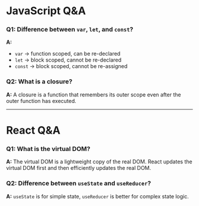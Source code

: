 # JavaScript Q&A

### Q1: Difference between `var`, `let`, and `const`?
**A:**  
- `var` → function scoped, can be re-declared  
- `let` → block scoped, cannot be re-declared  
- `const` → block scoped, cannot be re-assigned

### Q2: What is a closure?
**A:** A closure is a function that remembers its outer scope even after the outer function has executed.

---

# React Q&A

### Q1: What is the virtual DOM?
**A:** The virtual DOM is a lightweight copy of the real DOM. React updates the virtual DOM first and then efficiently updates the real DOM.

### Q2: Difference between `useState` and `useReducer`?
**A:** `useState` is for simple state, `useReducer` is better for complex state logic.
